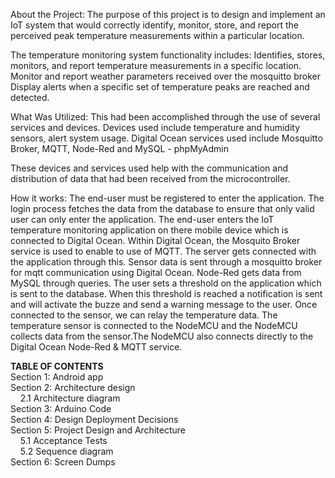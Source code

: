 About the Project:
The purpose of this project is to design and implement an IoT system that would correctly identify, monitor, store, and report the perceived peak temperature measurements within a particular location. 

The temperature monitoring system functionality includes: 
    Identifies, stores, monitors, and report temperature measurements in a specific location.
    Monitor and report weather parameters received over the mosquitto broker
    Display alerts when a specific set of temperature peaks are reached and detected. 

What Was Utilized: 
This had been accomplished through the use of several services and devices. Devices used include temperature and humidity sensors, alert system usage. Digital Ocean services used include Mosquitto Broker, MQTT, Node-Red and MySQL - phpMyAdmin

These devices and services used help with the communication and distribution of data that had been received from the microcontroller. 

How it works: 
The end-user must be registered to enter the application. The login process fetches the data from the database to ensure that only valid user can only enter the application. The end-user enters the IoT temperature monitoring application on there mobile device which is connected to Digital Ocean. Within Digital Ocean, the Mosquito Broker service is used to enable to use of MQTT. The server gets connected with the application through this. Sensor data is sent through a mosquitto broker for mqtt communication using Digital Ocean. Node-Red gets data from MySQL through queries. The user sets a threshold on the application which is sent to the database. When this threshold is reached a notification is sent and will activate the buzze and send a warning message to the user. Once connected to the sensor, we can relay the temperature data. The temperature sensor is connected to the NodeMCU and the NodeMCU collects data from the sensor.The NodeMCU also connects directly to the Digital Ocean Node-Red & MQTT service. 

**TABLE OF CONTENTS** <br>
Section 1: Android app <br>
Section 2: Architecture design<br>
&nbsp;&nbsp;&nbsp;&nbsp;2.1   Architecture diagram<br>
Section 3: Arduino Code<br>
Section 4: Design Deployment Decisions<br>
Section 5: Project Design and Architecture<br>
&nbsp;&nbsp;&nbsp;&nbsp;5.1   Acceptance Tests<br>
&nbsp;&nbsp;&nbsp;&nbsp;5.2   Sequence diagram<br>
Section 6: Screen Dumps<br>
